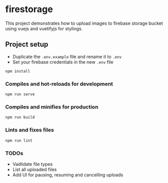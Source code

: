 # firestorage
This project demonstrates how to upload images to firebase storage bucket using vuejs and vuetifyjs for stylings.
## Project setup
- Duplicate the `.env.example` file and rename it to `.env`
- Set your firebase credentials in the new `.env` file
```
npm install
```

### Compiles and hot-reloads for development
```
npm run serve
```

### Compiles and minifies for production
```
npm run build
```

### Lints and fixes files
```
npm run lint
```

### TODOs
* Vadlidate file types
* List all uploaded files
* Add UI for pausing, resuming and cancelling uploads
